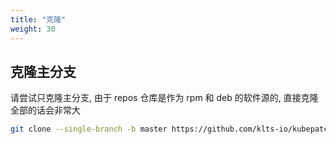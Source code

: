 ```yaml
---
title: "克隆"
weight: 30
---
```


## 克隆主分支

请尝试只克隆主分支, 由于 repos 仓库是作为 rpm 和 deb 的软件源的, 直接克隆全部的话会非常大

``` bash
git clone --single-branch -b master https://github.com/klts-io/kubepatch
```
